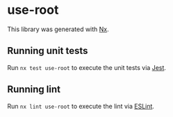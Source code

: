 # use-root

This library was generated with [Nx](https://nx.dev).

## Running unit tests

Run `nx test use-root` to execute the unit tests via [Jest](https://jestjs.io).

## Running lint

Run `nx lint use-root` to execute the lint via [ESLint](https://eslint.org/).

